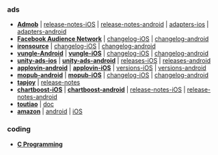 ### ads
+ **[Admob](https://developers.google.com/admob)**  \|  [release-notes-iOS](https://developers.google.com/admob/ios/rel-notes)  \| [release-notes-android](https://developers.google.com/admob/android/rel-notes)  \| [adapters-ios](https://bintray.com/google/mobile-ads-adapters-ios) \| [adapters-android](https://bintray.com/google/mobile-ads-adapters-android)
+ **[Facebook Audience Network](https://developers.facebook.com/docs/audience-network/)**  \| [changelog-iOS](https://github.com/facebook/facebook-ios-sdk/blob/master/CHANGELOG.md)  \| [changelog-android](https://developers.facebook.com/docs/audience-network/changelog-android)
+ **[ironsource](https://developers.ironsrc.com)** \| [changelog-iOS](https://developers.ironsrc.com/ironsource-mobile/ios/sdk-change-log/)  \| [changelog-android](https://developers.ironsrc.com/ironsource-mobile/android/sdk-change-log/)
+ **[vungle-Android](https://github.com/Vungle/Android-SDK)** \| **[vungle-iOS](https://github.com/Vungle/iOS-SDK)** \| [changelog-iOS](https://github.com/Vungle/iOS-SDK/blob/master/CHANGELOG.md)  \| [changelog-android](https://github.com/Vungle/Android-SDK/blob/master/CHANGELOG.md)
+ **[unity-ads-ios](https://github.com/Unity-Technologies/unity-ads-ios)** \| **[unity-ads-android](https://github.com/Unity-Technologies/unity-ads-android)** \| [releases-iOS](https://github.com/Unity-Technologies/unity-ads-ios/releases)  \| [releases-android](https://github.com/Unity-Technologies/unity-ads-android/releases)
+ **[applovin-android](https://dash.applovin.com/docs/integration#androidIntegration)** \| **[applovin-iOS](https://dash.applovin.com/docs/integration#iosIntegration)**  \| [versions-iOS](https://github.com/AppLovin/AppLovin-MAX-SDK-iOS/releases)  \| [versions-android](https://github.com/AppLovin/AppLovin-MAX-SDK-Android/releases)
+ **[mopub-android](https://github.com/mopub/mopub-android-sdk)** \| **[mopub-iOS](https://github.com/mopub/mopub-ios-sdk)** \| [changelog-iOS](https://github.com/mopub/mopub-ios-sdk/blob/master/CHANGELOG.md)  \| [changelog-android](https://github.com/mopub/mopub-android-sdk/blob/master/CHANGELOG.md)
+ **[tapjoy](https://dev.tapjoy.com/sdk-integration/)** \| [release-notes](https://dev.tapjoy.com/sdk-integration/#release_notes) 
+ **[chartboost-iOS](https://answers.chartboost.com/en-us/child_article/ios)** \| **[chartboost-android](https://answers.chartboost.com/en-us/child_article/android)**  \| [release-notes-iOS](https://answers.chartboost.com/en-us/child_article/ios-ios-swift)  \| [release-notes-android](https://answers.chartboost.com/en-us/child_article/android-amazon)
+ **[toutiao](https://partner.oceanengine.com/union/media/union/download)** \| [doc](https://partner.oceanengine.com/union/media/union/download?id=167&pid=&title=%E6%96%87%E6%A1%A3%E4%B8%8B%E8%BD%BD)
+ **[amazon](https://developer.amazon.com/docs/apps-and-games/sdk-downloads.html)** \| [android](https://developer.amazon.com/docs/mobile-ads/mb-android-concepts.html) \| [iOS](https://developer.amazon.com/docs/mobile-ads/mb-ios-ad-targeting-options.html)

### coding
+ **[C Programming](pages/coding/c)**


